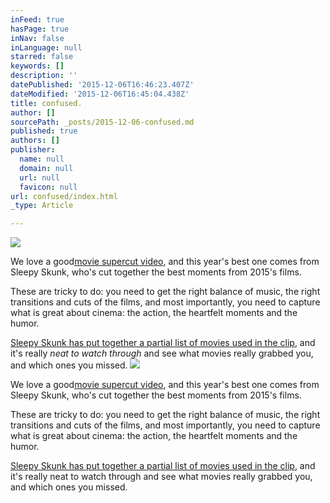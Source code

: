 ```yaml
---
inFeed: true
hasPage: true
inNav: false
inLanguage: null
starred: false
keywords: []
description: ''
datePublished: '2015-12-06T16:46:23.407Z'
dateModified: '2015-12-06T16:45:04.438Z'
title: confused.
author: []
sourcePath: _posts/2015-12-06-confused.md
published: true
authors: []
publisher:
  name: null
  domain: null
  url: null
  favicon: null
url: confused/index.html
_type: Article

---
```

![](https://the-grid-user-content.s3-us-west-2.amazonaws.com/06a0d044-17b3-4eb0-84dc-f9b31394fae5.JPG)

We love a good[movie supercut video][0], and this year's best one comes from Sleepy Skunk, who's cut together the best moments from 2015's films.

These are tricky to do: you need to get the right balance of music, the right transitions and cuts of the films, and most importantly, you need to capture what is great about cinema: the action, the heartfelt moments and the humor.

[Sleepy Skunk has put together a partial list of movies used in the clip][1], and it's really _neat to watch through_ and see what movies really grabbed you, and which ones you missed.
![](https://the-grid-user-content.s3-us-west-2.amazonaws.com/5843df1a-f05c-4b74-8409-dcc759a8eab0.JPG)

We love a good[movie supercut video][0], and this year's best one comes from Sleepy Skunk, who's cut together the best moments from 2015's films.

These are tricky to do: you need to get the right balance of music, the right transitions and cuts of the films, and most importantly, you need to capture what is great about cinema: the action, the heartfelt moments and the humor.

[Sleepy Skunk has put together a partial list of movies used in the clip][1], and it's really neat to watch through and see what movies really grabbed you, and which ones you missed.

[0]: http://gizmodo.com/5968965/the-cinema-of-2012-300-films-in-7-minutes?utm_expid=66866090-71.ZDl_b8uGQgG7HBI5sxDRgQ.0
[1]: http://sleepyskunk.tumblr.com/post/134395904104/list-of-movies-used-in-the-2015-movie-trailer